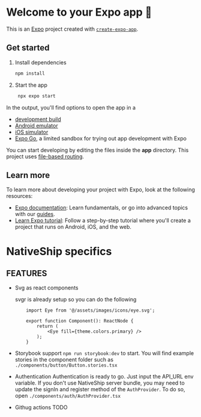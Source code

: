# Welcome to your Expo app 👋

This is an [Expo](https://expo.dev) project created with [`create-expo-app`](https://www.npmjs.com/package/create-expo-app).

## Get started

1. Install dependencies

   ```bash
   npm install
   ```

2. Start the app

   ```bash
    npx expo start
   ```

In the output, you'll find options to open the app in a

- [development build](https://docs.expo.dev/develop/development-builds/introduction/)
- [Android emulator](https://docs.expo.dev/workflow/android-studio-emulator/)
- [iOS simulator](https://docs.expo.dev/workflow/ios-simulator/)
- [Expo Go](https://expo.dev/go), a limited sandbox for trying out app development with Expo

You can start developing by editing the files inside the **app** directory. This project uses [file-based routing](https://docs.expo.dev/router/introduction).

## Learn more

To learn more about developing your project with Expo, look at the following resources:

- [Expo documentation](https://docs.expo.dev/): Learn fundamentals, or go into advanced topics with our [guides](https://docs.expo.dev/guides).
- [Learn Expo tutorial](https://docs.expo.dev/tutorial/introduction/): Follow a step-by-step tutorial where you'll create a project that runs on Android, iOS, and the web.


# NativeShip specifics
## FEATURES
- Svg as react components 

    svgr is already setup so you can do the following

    ```tsx
        import Eye from '@/assets/images/icons/eye.svg';
        
        export function Component(): ReactNode {
            return (
                <Eye fill={theme.colors.primary} />
            );
        }
    ```

- Storybook support
    `npm run storybook:dev` to start.
    You will find example stories in the component folder such as `./components/button/Button.stories.tsx`

- Authentication
    Authentication is ready to go. Just input the API_URL env variable. 
    If you don't use NativeShip server bundle, you may need to update the signIn and register method of the `AuthProvider`.
    To do so, open `./components/auth/AuthProvider.tsx` 

- Githug actions TODO


